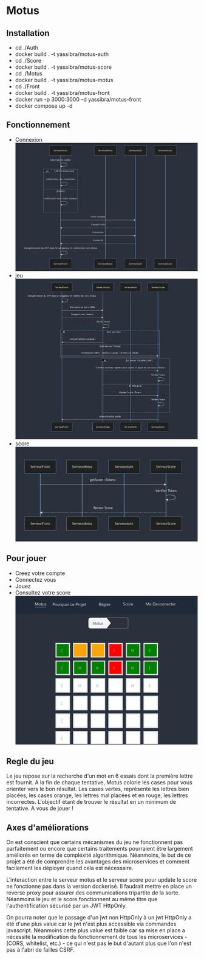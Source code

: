 # Motus 
## Installation 
- cd ./Auth
- docker build . -t yassibra/motus-auth
- cd ./Score
- docker build . -t yassibra/motus-score
- cd ./Motus
- docker build . -t yassibra/motus-motus
- cd ./Front
- docker build . -t yassibra/motus-front
- docker run -p 3000:3000 -d yassibra/motus-front
- docker compose up -d
## Fonctionnement 
-  Connexion
![Connexion](diag1.png)
- jeu
![](diag2.png)
- score
![](diag3.png)
## Pour jouer
 - Creez votre compte      
 - Connectez vous          
 - Jouez                   
 - Consultez votre score   
![](jeuMotus.png)
## Regle du jeu 
Le jeu repose sur la recherche d'un mot en 6 essais dont la première lettre est fournit. A la fin de chaque tentative, Motus colorie les cases pour vous orienter vers le bon résultat. Les cases vertes, représente les lettres bien placées, les cases orange, les lettres mal placées et en rouge, les lettres incorrectes. L'objectif étant de trouver le résultat en un minimum de tentative. A vous de jouer !

## Axes d'améliorations
On est conscient que certains mécanismes du jeu ne fonctionnent pas parfaitement ou encore que certains traitements pourraient être largement améliorés en terme de compléxité algorithmique. Néanmoins, le but de ce projet a été de comprendre les avantages des microservices et comment facilement les déployer quand cela est nécessaire.

L'interaction entre le serveur motus et le serveur score pour update le score ne fonctionne pas dans la version dockerisé. Il faudrait mettre en place un reverse proxy pour assurer des communications tripartite de la sorte. Néanmoins le jeu et le score fonctionnent au même titre que l'authentification sécurisé par un JWT HttpOnly. 

On pourra noter que le passage d'un jwt non HttpOnly à un jwt HttpOnly a été d'une plus value car le jwt n'est plus accessible via commandes javascript. Néanmoins cette plus value est faible car sa mise en place a nécessité la modification du fonctionnement de tous les microservices -  (CORS, whitelist, etc.) - ce qui n'est pas le but d'autant plus que l'on n'est pas à l'abri de failles CSRF. 
